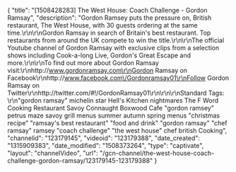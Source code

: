 {
    "title": "[1508428283] The West House: Coach Challenge - Gordon Ramsay",
    "description": "Gordon Ramsey puts the pressure on, British restaurant, The West House, with 30 guests ordering at the same time.\r\n\r\nGordon Ramsay in search of Britain's best restaurant. Top restaurants from around the UK compete to win the title.\r\n\r\nThe official Youtube channel of Gordon Ramsay with exclusive clips from a selection shows including Cook-a-long Live, Gordon's Great Escape and more.\r\n\r\nTo find out more about Gordon Ramsay visit:\r\nhttp:\/\/www.gordonramsay.com\r\nGordon Ramsay on Facebook\r\nhttp:\/\/www.facebook.com\/Gordonramsay01\r\nFollow Gordon Ramsay on Twitter\r\nhttp:\/\/twitter.com\/#!\/GordonRamsay01\r\n\r\n\r\nStandard Tags: \r\n\"gordon ramsay\" michelin star Hell's Kitchen nightmares The F Word Cooking Restaurant Savoy Connaught Boxwood Cafe \"gordon ramsey\" petrus maze savoy grill menus summer autumn spring menus \"christmas recipe\" \"ramsay's best restaurant\" \"food and drink\" \"gordon ramsay\" \"chef ramsay\" ramsey \"coach challenge\" \"the west house\" chef british Cooking",
    "channelid": "123179145",
    "videoid": "123179388",
    "date_created": "1315909383",
    "date_modified": "1508373264",
    "type": "captivate",
    "layout": "channelVideo",
    "url": "\/gcn-channel\/the-west-house-coach-challenge-gordon-ramsay\/123179145-123179388"
}